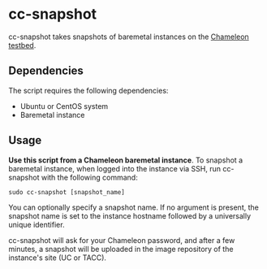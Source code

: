 # cc-snapshot

cc-snapshot takes snapshots of baremetal instances on the [Chameleon testbed](https://www.chameleoncloud.org).

## Dependencies

The script requires the following dependencies:

* Ubuntu or CentOS system
* Baremetal instance

## Usage

**Use this script from a Chameleon baremetal instance**. To snapshot a baremetal instance, when logged into the instance via SSH, run cc-snapshot with the following command:

```
sudo cc-snapshot [snapshot_name]
```

You can optionally specify a snapshot name. If no argument is present, the snapshot name is set to the instance hostname followed by a universally unique identifier.

cc-snapshot will ask for your Chameleon password, and after a few minutes, a snapshot will be uploaded in the image repository of the instance's site (UC or TACC).
